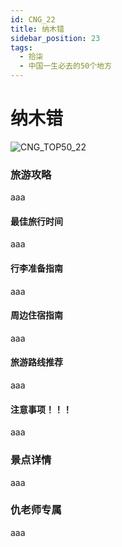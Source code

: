 ```yaml
---
id: CNG_22
title: 纳木错
sidebar_position: 23
tags:
  - 拾柒
  - 中国一生必去的50个地方
---
```


# 纳木错

![CNG\_TOP50\_22](https://github.com/AzraelQAQ/my-docusaurus-site/blob/master/img/love/CNG\_TOP50/22.png)

### 旅游攻略

aaa

#### 最佳旅行时间

aaa

#### 行李准备指南

aaa

#### 周边住宿指南

aaa

#### 旅游路线推荐

aaa

#### 注意事项！！！

aaa

### 景点详情

aaa

### 仇老师专属

aaa
